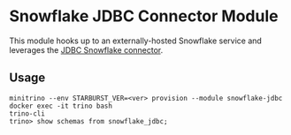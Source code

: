 # Snowflake JDBC Connector Module

This module hooks up to an externally-hosted Snowflake service and leverages the
[JDBC Snowflake
connector](https://docs.starburst.io/latest/connector/starburst-snowflake.html).

## Usage

    minitrino --env STARBURST_VER=<ver> provision --module snowflake-jdbc
    docker exec -it trino bash 
    trino-cli
    trino> show schemas from snowflake_jdbc;
